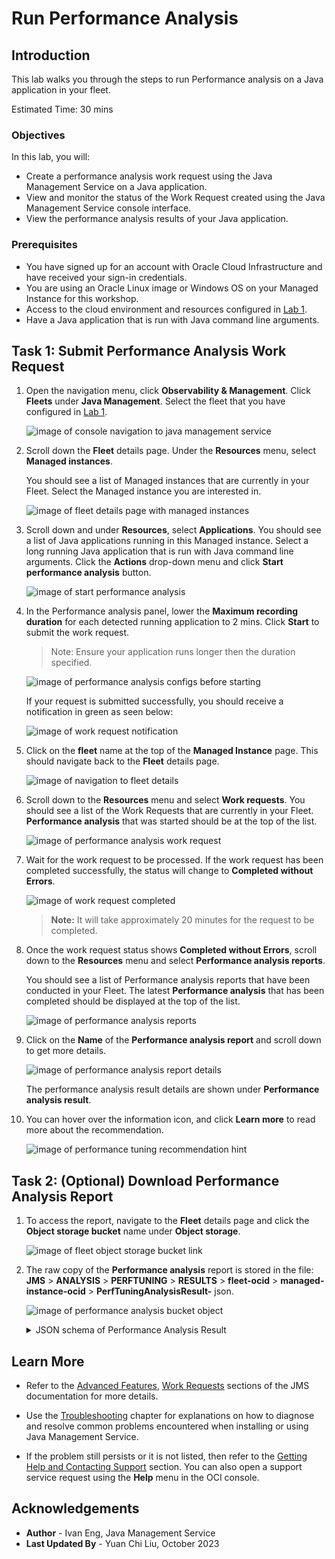# Run Performance Analysis

## Introduction

This lab walks you through the steps to run Performance analysis on a Java application in your fleet.

Estimated Time: 30 mins

### Objectives

In this lab, you will:

* Create a performance analysis work request using the Java Management Service on a Java application.
* View and monitor the status of the Work Request created using the Java Management Service console interface.
* View the performance analysis results of your Java application.

### Prerequisites

* You have signed up for an account with Oracle Cloud Infrastructure and have received your sign-in credentials.
* You are using an Oracle Linux image or Windows OS on your Managed Instance for this workshop.
* Access to the cloud environment and resources configured in [Lab 1](?lab=set-up-and-enable-advanced-features-on-java-management-service).
* Have a Java application that is run with Java command line arguments.

## Task 1: Submit Performance Analysis Work Request

1. Open the navigation menu, click **Observability & Management**. Click **Fleets** under **Java Management**. Select the fleet that you have configured in [Lab 1](?lab=set-up-and-enable-advanced-features-on-java-management-service).

   ![image of console navigation to java management service](images/console-navigation-jms-fleet.png)

2. Scroll down the **Fleet** details page. Under the **Resources** menu, select **Managed instances**.

   You should see a list of Managed instances that are currently in your Fleet. Select the Managed instance you are interested in.

   ![image of fleet details page with managed instances](images/fleet-managed-instances.png)

3. Scroll down and under **Resources**, select **Applications**. You should see a list of Java applications running in this Managed instance. Select a long running Java application that is run with Java command line arguments. Click the **Actions** drop-down menu and click **Start performance analysis** button.

   ![image of start performance analysis](images/managed-instance-applications-start-perf-analysis.png)

4. In the Performance analysis panel, lower the **Maximum recording duration** for each detected running application to 2 mins. Click **Start** to submit the work request.

   > Note: Ensure your application runs longer then the duration specified.

   ![image of performance analysis configs before starting](images/perf-analysis-config-start.png)

   If your request is submitted successfully, you should receive a notification in green as seen below:

   ![image of work request notification](images/perf-analysis-work-request-started-notification.png)

5. Click on the **fleet** name at the top of the **Managed Instance** page. This should navigate back to the **Fleet** details page.

   ![image of navigation to fleet details](images/managed-instance-to-fleet-navigation.png)

6. Scroll down to the **Resources** menu and select **Work requests**. You should see a list of the Work Requests that are currently in your Fleet. **Performance analysis** that was started should be at the top of the list.

   ![image of performance analysis work request](images/perf-analysis-work-request-in-progress.png)

7. Wait for the work request to be processed. If the work request has been completed successfully, the status will change to **Completed without Errors**.

   ![image of work request completed](images/perf-analysis-work-request-completed.png)

   >**Note:** It will take approximately 20 minutes for the request to be completed.

8. Once the work request status shows **Completed without Errors**, scroll down to the **Resources** menu and select **Performance analysis reports**.

   You should see a list of Performance analysis reports that have been conducted in your Fleet. The latest **Performance analysis** that has been completed should be displayed at the top of the list.

   ![image of performance analysis reports](images/perf-analysis-reports.png)

9. Click on the **Name** of the **Performance analysis report** and scroll down to get more details.

   ![image of performance analysis report details](images/perf-analysis-report-details.png)

   The performance analysis result details are shown under **Performance analysis result**.

10. You can hover over the information icon, and click **Learn more** to read more about the recommendation.

    ![image of performance tuning recommendation hint](images/perf-analysis-summary-hint.png)

## Task 2: (Optional) Download Performance Analysis Report

1. To access the report, navigate to the **Fleet** details page and click the **Object storage bucket** name under **Object storage**.

   ![image of fleet object storage bucket link](images/fleet-bucket-link.png)

2. The raw copy of the **Performance analysis** report is stored in the file: **JMS** > **ANALYSIS** > **PERFTUNING** > **RESULTS** > **fleet-ocid** > **managed-instance-ocid** > **PerfTuningAnalysisResult-** json.

   ![image of performance analysis bucket object](images/perf-analysis-result-download.png)

    <details>
      <summary>JSON schema of Performance Analysis Result</summary>

      ```javascript
      {
        applicationName: string,
        applicationId: string,
        applicationInstallationId: string,
        jfrFileName: string,
        timeAnalyzed: date-time,
        summary: {
            warnings: [
                {
                    key: int,
                    code: string,
                    description: string,
                    message: string,
                    currentVMOptions: string,
                    recommendedVMOptions: string,
                    detailsLink: url,
                    comment: string
                }
            ]
        },
        version: string
      }
      ```
    </details>

## Learn More

* Refer to the [Advanced Features](https://docs.oracle.com/en-us/iaas/jms/doc/advanced-features.html), [Work Requests](https://docs.oracle.com/en-us/iaas/jms/doc/using-java-management-service.html#GUID-77AEEBC0-93A5-4E99-96D6-BEE0FEE4539F) sections of the JMS documentation for more details.

* Use the [Troubleshooting](https://docs.oracle.com/en-us/iaas/jms/doc/troubleshooting.html#GUID-2D613C72-10F3-4905-A306-4F2673FB1CD3) chapter for explanations on how to diagnose and resolve common problems encountered when installing or using Java Management Service.

* If the problem still persists or it is not listed, then refer to the [Getting Help and Contacting Support](https://docs.oracle.com/en-us/iaas/Content/GSG/Tasks/contactingsupport.htm) section. You can also open a support service request using the **Help** menu in the OCI console.

## Acknowledgements

* **Author** - Ivan Eng, Java Management Service
* **Last Updated By** - Yuan Chi Liu, October 2023
